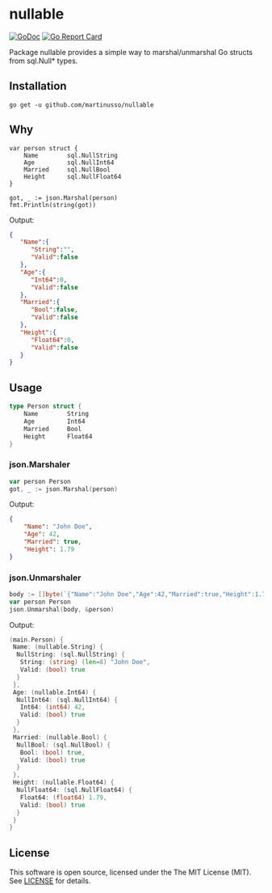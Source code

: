 # nullable

[![GoDoc](https://godoc.org/github.com/martinusso/nullable?status.svg)](https://godoc.org/github.com/martinusso/nullable)
[![Go Report Card](https://goreportcard.com/badge/github.com/martinusso/nullable)](https://goreportcard.com/report/github.com/martinusso/nullable)

Package nullable provides a simple way to marshal/unmarshal Go structs from sql.Null* types.

## Installation

```
go get -u github.com/martinusso/nullable
```

## Why

```
var person struct {
	Name        sql.NullString
	Age         sql.NullInt64
	Married     sql.NullBool
	Height      sql.NullFloat64
}

got, _ := json.Marshal(person)
fmt.Println(string(got))
```

Output:
```JSON
{
   "Name":{
      "String":"",
      "Valid":false
   },
   "Age":{
      "Int64":0,
      "Valid":false
   },
   "Married":{
      "Bool":false,
      "Valid":false
   },
   "Height":{
      "Float64":0,
      "Valid":false
   }
}
```

## Usage

```go
type Person struct {
	Name        String
	Age         Int64
	Married     Bool
	Height      Float64
}
```

### json.Marshaler

```go
var person Person
got, _ := json.Marshal(person)
```

Output:
```JSON
{
	"Name": "John Doe",
	"Age": 42,
	"Married": true,
	"Height": 1.79
}
```

### json.Unmarshaler

```go
body := []byte(`{"Name":"John Doe","Age":42,"Married":true,"Height":1.79}`)
var person Person
json.Unmarshal(body, &person)
```

Output:
```go
(main.Person) {
 Name: (nullable.String) {
  NullString: (sql.NullString) {
   String: (string) (len=8) "John Doe",
   Valid: (bool) true
  }
 },
 Age: (nullable.Int64) {
  NullInt64: (sql.NullInt64) {
   Int64: (int64) 42,
   Valid: (bool) true
  }
 },
 Married: (nullable.Bool) {
  NullBool: (sql.NullBool) {
   Bool: (bool) true,
   Valid: (bool) true
  }
 },
 Height: (nullable.Float64) {
  NullFloat64: (sql.NullFloat64) {
   Float64: (float64) 1.79,
   Valid: (bool) true
  }
 }
}
```

## License

This software is open source, licensed under the The MIT License (MIT). See [LICENSE](https://github.com/martinusso/nullable/blob/master/LICENSE) for details.
